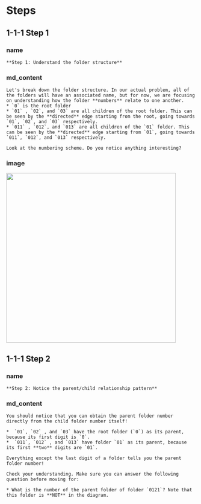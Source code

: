 <!--title={Parsing the File:Finding the Relationships Explained}-->

<!--badges={Python:22,Algorithms:11}-->

<!--concepts={directedGraphs, introToGraphs, useOfGraphs}-->

# Steps

## 1-1-1 Step 1

### name

```
**Step 1: Understand the folder structure**
```

### md_content

```
Let's break down the folder structure. In our actual problem, all of the folders will have an associated name, but for now, we are focusing on understanding how the folder **numbers** relate to one another.
* `0` is the root folder
* `01` , `02`, and `03` are all children of the root folder. This can be seen by the **directed** edge starting from the root, going towards `01`, `02`, and `03` respectively.
* `011` , `012`, and `013` are all children of the `01` folder. This can be seen by the **directed** edge starting from `01`, going towards `011`, `012`, and `013` respectively.

Look at the numbering scheme. Do you notice anything interesting? 
```

### image

<img src = "https://i.imgur.com/d96KQDv.jpg" width = "450px"/>

## 1-1-1 Step 2

### name

```
**Step 2: Notice the parent/child relationship pattern**
```

### md_content

```
You should notice that you can obtain the parent folder number directly from the child folder number itself!

*  `01`, `02` , and `03` have the root folder (`0`) as its parent, because its first digit is `0`.
*  `011`, `012` , and `013` have folder `01` as its parent, because its first **two** digits are `01`.

Everything except the last digit of a folder tells you the parent folder number!

Check your understanding. Make sure you can answer the following question before moving for:

* What is the number of the parent folder of folder `0121`? Note that this folder is **NOT** in the diagram.


```

